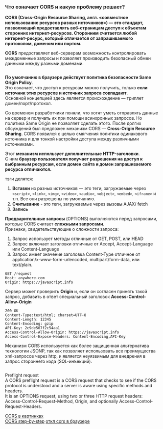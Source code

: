 ### Что означает CORS и какую проблему решает?  

**CORS (Cross-Origin Resource Sharing, англ. «совместное использование ресурсов разных источников») — это стандарт, позволяющий предоставлять веб-страницам доступ к объектам сторонних интернет-ресурсов. Сторонним считается любой интернет-ресурс, который отличается от запрашиваемого протоколом, доменом или портом.**  
  
**CORS** предоставляет веб-серверам возможность контролировать междоменные запросы и позволяет производить безопасный обмен данными между разными доменами.  

```

```
**По умолчанию в браузере действует политика безопасности Same Origin Policy**.  
Это означает, что доступ к ресурсам можно получить, только **если источник этих ресурсов и источник запроса совпадают**.  
Основной концепцией здесь является происхождение — триплет домен/порт/протокол.  
  
Со временем разработчики поняли, что хотят уметь отправлять данные на сервер и получать их при помощи асинхронных запросов. Но политика Same Origin не позволяет сделать этого. После долгих обсуждений был предложен механизм CORS — **Cross-Origin Resource Sharing**.  CORS появился с целью смягчения политики одинакового источника и для тонкой настройки доступа между различными источниками.  

Этот **механизм использует дополнительные HTTP-заголовки**.    
С ним **браузер пользователя получает разрешения на доступ к выбранным ресурсам, если домен сайта и домен запрашиваемого ресурса отличаются.**  

тэги делятся:    
  1. **Вставки** из разных источников — это теги, загружаемые через ```<script>```, ```<link>```, ```<img>```, ```<video>```, ```<audio>```, ```<object>```, ```<embed>```, ```<iframe>``` и т.п. Все они разрешены по умолчанию.  
  2. **Считывание** - это теги, загружаемые через вызовы AJAX/ fetch 
  3. **Запись**

**Предварительные запросы** (OPTIONS) выполняются перед запросами, которые CORS считает **сложными запросами**.  
Признаки, свидетельствующие о сложности запроса:

  1. Запрос использует методы отличные от GET, POST, или HEAD  
  2. Запрос включает заголовки отличные от Accept, Accept-Language или Content-Language  
  3. Запрос имеет значение заголовка Content-Type отличное от application/x-www-form-urlencoded, multipart/form-data, или text/plain.  
  
```
GET /request
Host: anywhere.com
Origin: https://javascript.info
```
  
Сервер может проверить **Origin** и, если он согласен принять такой запрос, добавить в ответ специальный заголовок **Access-Control-Allow-Origin**     
  
```
200 OK
Content-Type:text/html; charset=UTF-8  
Content-Length: 12345  
Content-Encoding: gzip  
API-Key: 2c9de507f2c54aa1  
Access-Control-Allow-Origin: https://javascript.info  
Access-Control-Expose-Headers: Content-Encoding,API-Key  
```

Механизм CORS используется как более защищенная альтернатива технологии JSONP, так как позволяет использовать все преимущества xml-запросов через http, и является неуязвимым для внедрения в запрос стороннего кода (SQL-инъекций).  

```

```

Preflight request  
A CORS preflight request is a CORS request that checks to see if the CORS protocol is understood and a server is aware using specific methods and headers.  
It is an OPTIONS request, using two or three HTTP request headers: Access-Control-Request-Method, Origin, and optionally Access-Control-Request-Headers.  

[CORS в картинках](https://vc.ru/dev/430112-cors-prosto-i-ponyatno-govorim-pro-oshibki-krossdomennyh-zaprosov)  
[CORS step-by-step](https://habr.com/ru/companies/macloud/articles/553826/)
[откл cors в браузере](https://alfilatov.com/posts/run-chrome-without-cors/)  
